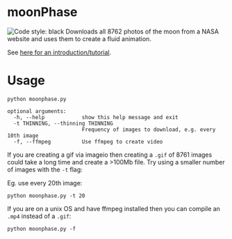 # moonPhase  
![Code style: black](https://img.shields.io/badge/code%20style-black-000000.svg)
Downloads all 8762 photos of the moon from a NASA website and uses them to create a fluid animation.

See [here for an introduction/tutorial](https://nicholasfarrow.com/Creating-a-Moon-Animation-Using-NASA-Images-and-Python/).

# Usage
```
python moonphase.py
```

```
optional arguments:
  -h, --help            show this help message and exit
  -t THINNING, --thinning THINNING
                        Frequency of images to download, e.g. every 10th image
  -f, --ffmpeg          Use ffmpeg to create video
```

If you are creating a gif via imageio then creating a `.gif` of 8761 images could take a long time and create a >100Mb file. Try using a smaller number of images with the `-t` flag:

Eg. use every 20th image:
```
python moonphase.py -t 20
```

If you are on a unix OS and have ffmpeg installed then you can compile an `.mp4` instead of a `.gif`:
```
python moonphase.py -f
```
